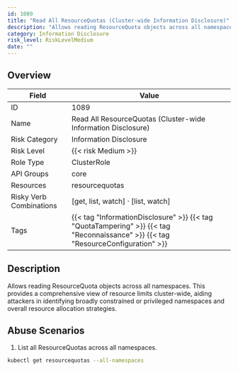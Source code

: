 ```yaml
---
id: 1089
title: "Read All ResourceQuotas (Cluster-wide Information Disclosure)"
description: "Allows reading ResourceQuota objects across all namespaces. This provides a comprehensive view of resource limits cluster-wide, aiding attackers in identifying broadly constrained or privileged namespaces and overall resource allocation strategies."
category: Information Disclosure
risk_level: RiskLevelMedium
date: ""
---
```


## Overview

| Field                   | Value                                                                                                                             |
| ----------------------- | --------------------------------------------------------------------------------------------------------------------------------- |
| ID                      | 1089                                                                                                                              |
| Name                    | Read All ResourceQuotas (Cluster-wide Information Disclosure)                                                                     |
| Risk Category           | Information Disclosure                                                                                                            |
| Risk Level              | {{< risk Medium >}}                                                                                                               |
| Role Type               | ClusterRole                                                                                                                       |
| API Groups              | core                                                                                                                              |
| Resources               | resourcequotas                                                                                                                    |
| Risky Verb Combinations | [get, list, watch] · [list, watch]                                                                                                |
| Tags                    | {{< tag "InformationDisclosure" >}} {{< tag "QuotaTampering" >}} {{< tag "Reconnaissance" >}} {{< tag "ResourceConfiguration" >}} |

## Description

Allows reading ResourceQuota objects across all namespaces. This provides a comprehensive view of resource limits cluster-wide, aiding attackers in identifying broadly constrained or privileged namespaces and overall resource allocation strategies.

## Abuse Scenarios

1. List all ResourceQuotas across all namespaces.

```bash
kubectl get resourcequotas --all-namespaces

```
